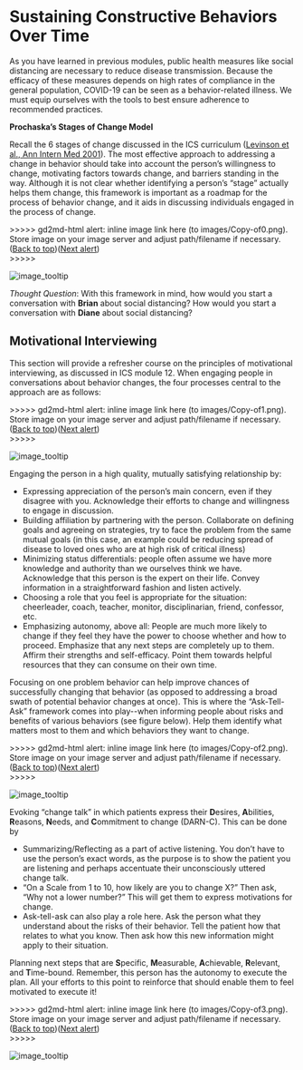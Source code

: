 # Sustaining Constructive Behaviors Over Time

As you have learned in previous modules, public health measures like social distancing are necessary to reduce disease transmission. Because the efficacy of these measures depends on high rates of compliance in the general population, COVID-19 can be seen as a behavior-related illness. We must equip ourselves with the tools to best ensure adherence to recommended practices.

**Prochaska’s Stages of Change Model**

Recall the 6 stages of change discussed in the ICS curriculum \([Levinson et al., Ann Intern Med 2001](https://annals.org/aim/article-abstract/714741/change-change-sounds-like-you-have-dilemma)\). The most effective approach to addressing a change in behavior should take into account the person’s willingness to change, motivating factors towards change, and barriers standing in the way. Although it is not clear whether identifying a person’s “stage” actually helps them change, this framework is important as a roadmap for the process of behavior change, and it aids in discussing individuals engaged in the process of change.

&gt;&gt;&gt;&gt;&gt; gd2md-html alert: inline image link here \(to images/Copy-of0.png\). Store image on your image server and adjust path/filename if necessary.  
\([Back to top](sustaining-constructive-behaviors-over-time.md)\)\([Next alert](sustaining-constructive-behaviors-over-time.md#gdcalert2)\)  
&gt;&gt;&gt;&gt;&gt;

![image\_tooltip](https://github.com/futuremdsvscovid/covid19-curriculum/tree/fdb3e1b3ef1061ecc820e4e780bd730f82302c03/module-4-communicating-information-about-covid-19/images/Copy-of0.png)

_Thought Question_: With this framework in mind, how would you start a conversation with **Brian** about social distancing? How would you start a conversation with **Diane** about social distancing?

## Motivational Interviewing

This section will provide a refresher course on the principles of motivational interviewing, as discussed in ICS module 12. When engaging people in conversations about behavior changes, the four processes central to the approach are as follows:

&gt;&gt;&gt;&gt;&gt; gd2md-html alert: inline image link here \(to images/Copy-of1.png\). Store image on your image server and adjust path/filename if necessary.  
\([Back to top](sustaining-constructive-behaviors-over-time.md)\)\([Next alert](sustaining-constructive-behaviors-over-time.md#gdcalert3)\)  
&gt;&gt;&gt;&gt;&gt;

![image\_tooltip](https://github.com/futuremdsvscovid/covid19-curriculum/tree/fdb3e1b3ef1061ecc820e4e780bd730f82302c03/module-4-communicating-information-about-covid-19/images/Copy-of1.png)

Engaging the person in a high quality, mutually satisfying relationship by:

* Expressing appreciation of the person’s main concern, even if they disagree with you. Acknowledge their efforts to change and willingness to engage in discussion.
* Building affiliation by partnering with the person. Collaborate on defining goals and agreeing on strategies, try to face the problem from the same mutual goals \(in this case, an example could be reducing spread of disease to loved ones who are at high risk of critical illness\)
* Minimizing status differentials: people often assume we have more knowledge and authority than we ourselves think we have. Acknowledge that this person is the expert on their life. Convey information in a straightforward fashion and listen actively.
* Choosing a role that you feel is appropriate for the situation: cheerleader, coach, teacher, monitor, disciplinarian, friend, confessor, etc.
* Emphasizing autonomy, above all: People are much more likely to change if they feel they have the power to choose whether and how to proceed. Emphasize that any next steps are completely up to them. Affirm their strengths and self-efficacy. Point them towards helpful resources that they can consume on their own time. 

Focusing on one problem behavior can help improve chances of successfully changing that behavior \(as opposed to addressing a broad swath of potential behavior changes at once\). This is where the “Ask-Tell-Ask” framework comes into play--when informing people about risks and benefits of various behaviors \(see figure below\). Help them identify what matters most to them and which behaviors they want to change.

&gt;&gt;&gt;&gt;&gt; gd2md-html alert: inline image link here \(to images/Copy-of2.png\). Store image on your image server and adjust path/filename if necessary.  
\([Back to top](sustaining-constructive-behaviors-over-time.md)\)\([Next alert](sustaining-constructive-behaviors-over-time.md#gdcalert4)\)  
&gt;&gt;&gt;&gt;&gt;

![image\_tooltip](https://github.com/futuremdsvscovid/covid19-curriculum/tree/fdb3e1b3ef1061ecc820e4e780bd730f82302c03/module-4-communicating-information-about-covid-19/images/Copy-of2.png)

Evoking “change talk” in which patients express their **D**esires, **A**bilities, **R**easons, **N**eeds, and **C**ommitment to change \(DARN-C\). This can be done by

* Summarizing/Reflecting as a part of active listening. You don’t have to use the person’s exact words, as the purpose is to show the patient you are listening and perhaps accentuate their unconsciously uttered change talk.
* “On a Scale from 1 to 10, how likely are you to change X?” Then ask, “Why not a lower number?” This will get them to express motivations for change.
* Ask-tell-ask can also play a role here. Ask the person what they understand about the risks of their behavior. Tell the patient how that relates to what you know. Then ask how this new information might apply to their situation. 

Planning next steps that are **S**pecific, **M**easurable, **A**chievable, **R**elevant, and **T**ime-bound. Remember, this person has the autonomy to execute the plan. All your efforts to this point to reinforce that should enable them to feel motivated to execute it!

&gt;&gt;&gt;&gt;&gt; gd2md-html alert: inline image link here \(to images/Copy-of3.png\). Store image on your image server and adjust path/filename if necessary.  
\([Back to top](sustaining-constructive-behaviors-over-time.md)\)\([Next alert](sustaining-constructive-behaviors-over-time.md#gdcalert5)\)  
&gt;&gt;&gt;&gt;&gt;

![image\_tooltip](https://github.com/futuremdsvscovid/covid19-curriculum/tree/fdb3e1b3ef1061ecc820e4e780bd730f82302c03/module-4-communicating-information-about-covid-19/images/Copy-of3.png)

